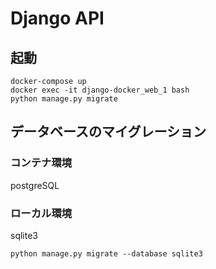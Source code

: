 # Django API
## 起動
```
docker-compose up
docker exec -it django-docker_web_1 bash
python manage.py migrate
```

## データベースのマイグレーション
### コンテナ環境
postgreSQL
### ローカル環境
sqlite3
```
python manage.py migrate --database sqlite3
```